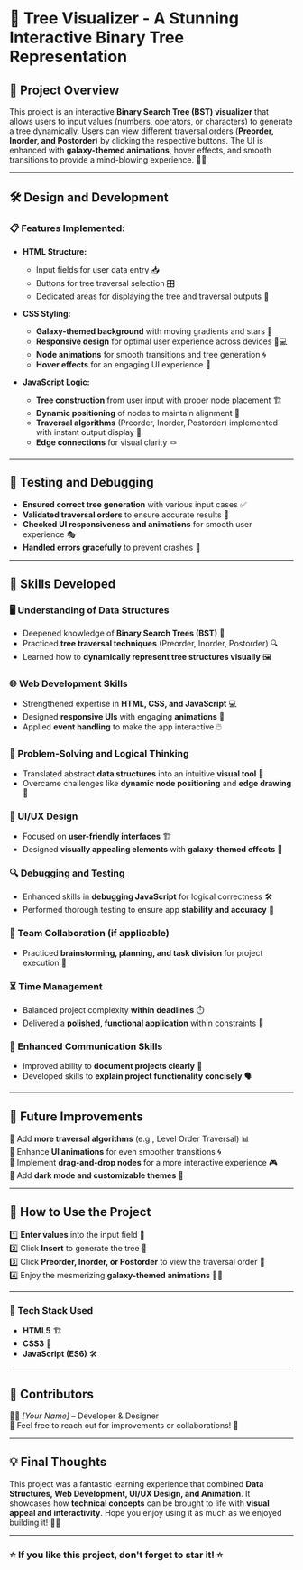 # 🌌 Tree Visualizer - A Stunning Interactive Binary Tree Representation

## 📌 Project Overview
This project is an interactive **Binary Search Tree (BST) visualizer** that allows users to input values (numbers, operators, or characters) to generate a tree dynamically. Users can view different traversal orders (**Preorder, Inorder, and Postorder**) by clicking the respective buttons. The UI is enhanced with **galaxy-themed animations**, hover effects, and smooth transitions to provide a mind-blowing experience. 🚀✨

---
## 🛠️ Design and Development

### **📋 Features Implemented:**
- **HTML Structure:**
  - Input fields for user data entry 📥
  - Buttons for tree traversal selection 🎛️
  - Dedicated areas for displaying the tree and traversal outputs 🌲

- **CSS Styling:**
  - **Galaxy-themed background** with moving gradients and stars 🌠
  - **Responsive design** for optimal user experience across devices 📱💻
  - **Node animations** for smooth transitions and tree generation 🌀
  - **Hover effects** for an engaging UI experience 🎨

- **JavaScript Logic:**
  - **Tree construction** from user input with proper node placement 🏗️
  - **Dynamic positioning** of nodes to maintain alignment 📏
  - **Traversal algorithms** (Preorder, Inorder, Postorder) implemented with instant output display 🔄
  - **Edge connections** for visual clarity 🪢

---
## 🧪 Testing and Debugging
- **Ensured correct tree generation** with various input cases ✅
- **Validated traversal orders** to ensure accurate results 🔢
- **Checked UI responsiveness and animations** for smooth user experience 🎭
- **Handled errors gracefully** to prevent crashes 🚧

---
## 🎯 Skills Developed

### **🖥️ Understanding of Data Structures**
- Deepened knowledge of **Binary Search Trees (BST)** 🌳
- Practiced **tree traversal techniques** (Preorder, Inorder, Postorder) 🔍
- Learned how to **dynamically represent tree structures visually** 🖼️

### **🌐 Web Development Skills**
- Strengthened expertise in **HTML, CSS, and JavaScript** 💻
- Designed **responsive UIs** with engaging **animations** 🎨
- Applied **event handling** to make the app interactive 🖱️

### **🧠 Problem-Solving and Logical Thinking**
- Translated abstract **data structures** into an intuitive **visual tool** 🔄
- Overcame challenges like **dynamic node positioning** and **edge drawing** 📏

### **🎨 UI/UX Design**
- Focused on **user-friendly interfaces** 🏗️
- Designed **visually appealing elements** with **galaxy-themed effects** 🌠

### **🔍 Debugging and Testing**
- Enhanced skills in **debugging JavaScript** for logical correctness 🛠️
- Performed thorough testing to ensure app **stability and accuracy** 🧪

### **🤝 Team Collaboration (if applicable)**
- Practiced **brainstorming, planning, and task division** for project execution 🤝

### **⏳ Time Management**
- Balanced project complexity **within deadlines** ⏱️
- Delivered a **polished, functional application** within constraints 📅

### **📝 Enhanced Communication Skills**
- Improved ability to **document projects clearly** 📝
- Developed skills to **explain project functionality concisely** 🗣️

---
## 🚀 Future Improvements
🔹 Add **more traversal algorithms** (e.g., Level Order Traversal) 📊  
🔹 Enhance **UI animations** for even smoother transitions 🌀  
🔹 Implement **drag-and-drop nodes** for a more interactive experience 🎮  
🔹 Add **dark mode and customizable themes** 🎨  

---
## 📜 How to Use the Project
1️⃣ **Enter values** into the input field 🔢  
2️⃣ Click **Insert** to generate the tree 🌳  
3️⃣ Click **Preorder, Inorder, or Postorder** to view the traversal order 📜  
4️⃣ Enjoy the mesmerizing **galaxy-themed animations** 🌌✨  

---
### 🎯 Tech Stack Used
- **HTML5** 🏗️
- **CSS3** 🎨
- **JavaScript (ES6)** 🛠️

---
## 📢 Contributors
👩‍💻 *[Your Name]* – Developer & Designer  
📩 Feel free to reach out for improvements or collaborations! 🚀

---
## 💡 Final Thoughts
This project was a fantastic learning experience that combined **Data Structures, Web Development, UI/UX Design, and Animation**. It showcases how **technical concepts** can be brought to life with **visual appeal and interactivity**. Hope you enjoy using it as much as we enjoyed building it! 🌠✨

---
### ⭐ If you like this project, don't forget to star it! ⭐

